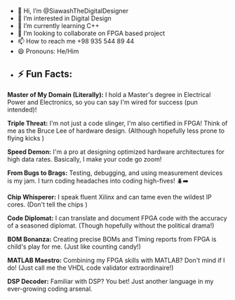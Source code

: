 - 👋 Hi, I’m @SiawashTheDigitalDesigner
- 👀 I’m interested in Digital Design
- 🌱 I’m currently learning C++
- 💞️ I’m looking to collaborate on FPGA based project
- 📫 How to reach me +98 935 544 89 44
- 😄 Pronouns: He/Him
- ## ⚡ Fun Facts:

**Master of My Domain (Literally):** I hold a Master's degree in Electrical Power and Electronics, so you can say I'm wired for success (pun intended)! 

**Triple Threat:**  I'm not just a code slinger, I'm also certified in FPGA! Think of me as the Bruce Lee of hardware design.   (Although hopefully less prone to flying kicks )

**Speed Demon:** I'm a pro at designing optimized hardware architectures for high data rates. Basically, I make your code go zoom! ️ 

**From Bugs to Brags:**  Testing, debugging, and using measurement devices is my jam. I turn coding headaches into coding high-fives!  🪲➡️

**Chip Whisperer:**  I speak fluent Xilinx and can tame even the wildest IP cores.   (Don't tell the chips )

**Code Diplomat:**  I can translate and document FPGA code with the accuracy of a seasoned diplomat.   (Though hopefully without the political drama!)

**BOM Bonanza:**  Creating precise BOMs and Timing reports from FPGA is child's play for me.   (Just like counting candy!)

**MATLAB Maestro:** Combining my FPGA skills with MATLAB? Don't mind if I do!    (Just call me the VHDL code validator extraordinaire!)

**DSP Decoder:**  Familiar with DSP? You bet! Just another language in my ever-growing coding arsenal.  


<!---
SiawashTheDigitalDesigner/SiawashTheDigitalDesigner is a ✨ special ✨ repository because its `README.md` (this file) appears on your GitHub profile.
You can click the Preview link to take a look at your changes.
--->
